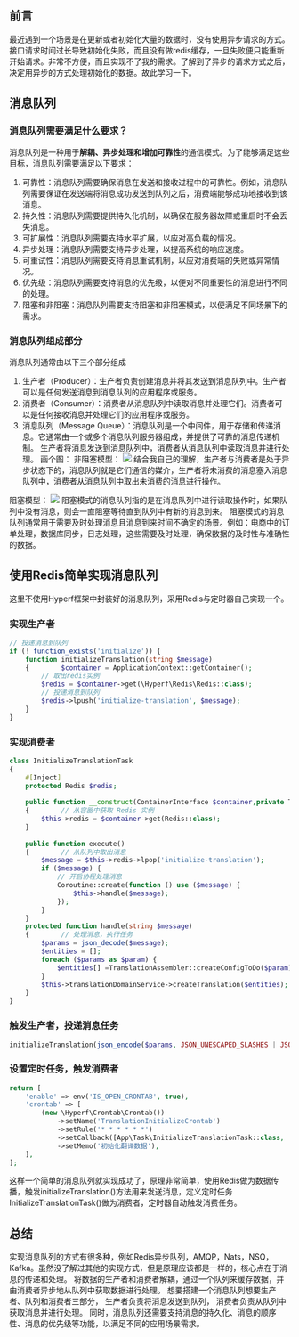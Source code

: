 ## 前言
最近遇到一个场景是在更新或者初始化大量的数据时，没有使用异步请求的方式。接口请求时间过长导致初始化失败，而且没有做redis缓存，一旦失败便只能重新开始请求。非常不方便，而且实现不了我的需求。了解到了异步的请求方式之后，决定用异步的方式处理初始化的数据。故此学习一下。
## 消息队列
### 消息队列需要满足什么要求？
消息队列是一种用于**解耦、异步处理和增加可靠性**的通信模式。为了能够满足这些目标，消息队列需要满足以下要求：
1.  可靠性：消息队列需要确保消息在发送和接收过程中的可靠性。例如，消息队列需要保证在发送端将消息成功发送到队列之后，消费端能够成功地接收到该消息。
2.  持久性：消息队列需要提供持久化机制，以确保在服务器故障或重启时不会丢失消息。
3.  可扩展性：消息队列需要支持水平扩展，以应对高负载的情况。
4.  异步处理：消息队列需要支持异步处理，以提高系统的响应速度。
5.  可重试性：消息队列需要支持消息重试机制，以应对消费端的失败或异常情况。
6.  优先级：消息队列需要支持消息的优先级，以便对不同重要性的消息进行不同的处理。
7.  阻塞和非阻塞：消息队列需要支持阻塞和非阻塞模式，以便满足不同场景下的需求。
### 消息队列组成部分
消息队列通常由以下三个部分组成
1.  生产者（Producer）：生产者负责创建消息并将其发送到消息队列中。生产者可以是任何发送消息到消息队列的应用程序或服务。
2.  消费者（Consumer）：消费者从消息队列中读取消息并处理它们。消费者可以是任何接收消息并处理它们的应用程序或服务。
3.  消息队列（Message Queue）：消息队列是一个中间件，用于存储和传递消息。它通常由一个或多个消息队列服务器组成，并提供了可靠的消息传递机制。
    生产者将消息发送到消息队列中，消费者从消息队列中读取消息并进行处理。
    画个图：
    非阻塞模型：
    ![](https://bestacou-1317041502.cos.ap-guangzhou.myqcloud.com/20230407145012.png)
    结合我自己的理解，生产者与消费者是处于异步状态下的，消息队列就是它们通信的媒介，生产者将未消费的消息塞入消息队列中，消费者从消息队列中取出未消费的消息进行操作。

阻塞模型：
![](https://bestacou-1317041502.cos.ap-guangzhou.myqcloud.com/20230407145742.png)
阻塞模式的消息队列指的是在消息队列中进行读取操作时，如果队列中没有消息，则会一直阻塞等待直到队列中有新的消息到来。
阻塞模式的消息队列通常用于需要及时处理消息且消息到来时间不确定的场景。例如：电商中的订单处理，数据库同步，日志处理，这些需要及时处理，确保数据的及时性与准确性的数据。

## 使用Redis简单实现消息队列
这里不使用Hyperf框架中封装好的消息队列，采用Redis与定时器自己实现一个。
### 实现生产者
```php
// 投递消息到队列  
if (! function_exists('initialize')) {  
    function initializeTranslation(string $message)  
    {        $container = ApplicationContext::getContainer();  
        // 取出redis实例  
        $redis = $container->get(\Hyperf\Redis\Redis::class);  
        // 投递消息到队列  
        $redis->lpush('initialize-translation', $message);  
    }  
}
```
### 实现消费者
```php
class InitializeTranslationTask  
{  
    #[Inject]  
    protected Redis $redis;  
  
    public function __construct(ContainerInterface $container,private TranslationDomainService $translationDomainService)  
    {        // 从容器中获取 Redis 实例  
        $this->redis = $container->get(Redis::class);  
    }  
  
    public function execute()  
    {        // 从队列中取出消息  
        $message = $this->redis->lpop('initialize-translation');  
        if ($message) {  
            // 开启协程处理消息  
            Coroutine::create(function () use ($message) {  
                $this->handle($message);  
            });  
        }  
    }  
    protected function handle(string $message)  
    {        // 处理消息，执行任务  
        $params = json_decode($message);  
        $entities = [];  
        foreach ($params as $param) {  
            $entities[] =TranslationAssembler::createConfigToDo($param);  
        }  
        $this->translationDomainService->createTranslation($entities);  
    }  
}
```
### 触发生产者，投递消息任务
```php
initializeTranslation(json_encode($params, JSON_UNESCAPED_SLASHES | JSON_UNESCAPED_UNICODE));
```
### 设置定时任务，触发消费者
```php
return [  
    'enable' => env('IS_OPEN_CRONTAB', true),  
    'crontab' => [  
        (new \Hyperf\Crontab\Crontab())  
            ->setName('TranslationInitializeCrontab')  
            ->setRule('* * * * * *')  
            ->setCallback([App\Task\InitializeTranslationTask::class, 'execute'])  
            ->setMemo('初始化翻译数据'),  
    ],  
];
```
这样一个简单的消息队列就实现成功了，原理非常简单，使用Redis做为数据传播，触发initializeTranslation()方法用来发送消息，定义定时任务InitializeTranslationTask()做为消费者，定时器自动触发消费任务。
## 总结
实现消息队列的方式有很多种，例如Redis异步队列，AMQP，Nats，NSQ，Kafka。虽然没了解过其他的实现方式，但是原理应该都是一样的，核心点在于消息的传递和处理。
将数据的生产者和消费者解耦，通过一个队列来缓存数据，并由消费者异步地从队列中获取数据进行处理。
想要搭建一个消息队列想要生产者、队列和消费者三部分，
生产者负责将消息发送到队列，
消费者负责从队列中获取消息并进行处理。
同时，消息队列还需要支持消息的持久化、消息的顺序性、消息的优先级等功能，以满足不同的应用场景需求。